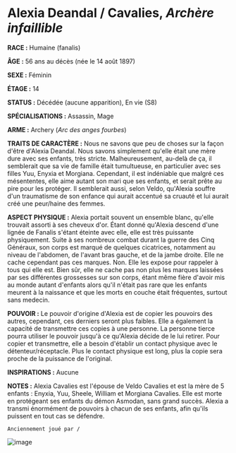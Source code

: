 # Alexia Deandal / Cavalies, *Archère infaillible*

**RACE :** Humaine (fanalis)

**ÂGE :** 56 ans au décès (née le 14 août 1897)

**SEXE :** Féminin

**ÉTAGE :** 14

**STATUS :** Décédée (aucune apparition), En vie (S8)

**SPÉCIALISATIONS :** Assassin, Mage

**ARME :** Archery (*Arc des anges fourbes*)

**TRAITS DE CARACTÈRE :** Nous ne savons que peu de choses sur la façon d'être d'Alexia Deandal. Nous savons simplement qu'elle était une mère dure avec ses enfants, très stricte. Malheureusement, au-delà de ça, il semblerait que sa vie de famille était tumultueuse, en particulier avec ses filles Yuu, Enyxia et Morgiana. Cependant, il est indéniable que malgré ces mésententes, elle aime autant son mari que ses enfants, et serait prête au pire pour les protéger. Il semblerait aussi, selon Veldo, qu'Alexia souffre d'un traumatisme de son enfance qui aurait accentué sa cruauté et lui aurait créé une peur/haine des femmes.

**ASPECT PHYSIQUE :** Alexia portait souvent un ensemble blanc, qu'elle trouvait assorti à ses cheveux d'or. Étant donné qu'Alexia descend d'une lignée de Fanalis s'étant éteinte avec elle, elle est très puissante physiquement. Suite à ses nombreux combat durant la guerre des Cinq Généraux, son corps est marqué de quelques cicatrices, notamment au niveau de l'abdomen, de l'avant bras gauche, et de la jambe droite. Elle ne cache cependant pas ces marques. Non. Elle les expose pour rappeler à tous qui elle est. Bien sûr, elle ne cache pas non plus les marques laissées par ses différentes grossesses sur son corps, étant même fière d'avoir mis au monde autant d'enfants alors qu'il n'était pas rare que les enfants meurent à la naissance et que les morts en couche était fréquentes, surtout sans medecin.

**POUVOIR :** Le pouvoir d'origine d'Alexia est de copier les pouvoirs des autres, cependant, ces derniers seront plus faibles. Elle a également la capacité de transmettre ces copies à une personne. La personne tierce pourra utiliser le pouvoir jusqu'à ce qu'Alexia décide de le lui retirer. Pour copier et transmettre, elle a besoin d'établir un contact physique avec le détenteur/réceptacle. Plus le contact physique est long, plus la copie sera proche de la puissance de l'original.

**INSPIRATIONS :** Aucune

**NOTES :** Alexia Cavalies est l'épouse de Veldo Cavalies et est la mère de 5 enfants : Enyxia, Yuu, Sheele, William et Morgiana Cavalies. Elle est morte en protégeant ses enfants du démon Asmodan, sans grand succès. Alexia a transmi énormément de pouvoirs à chacun de ses enfants, afin qu'ils puissent en tout cas se défendre.

`Anciennement joué par /`

![image](https://enyxia.alkanife.fr/images/characters/alexia.png)
